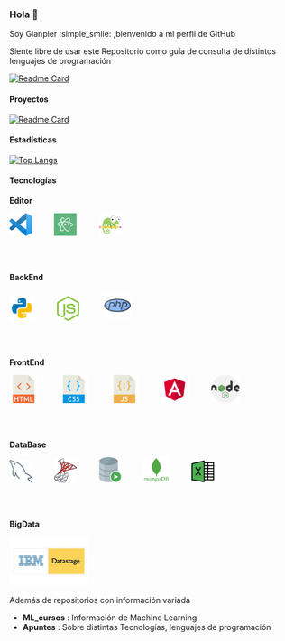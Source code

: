 ### Hola 👋

Soy Gianpier :simple_smile: ,bienvenido a mi perfil de GitHub

Siente libre de usar este Repositorio como guía de consulta de distintos lenguajes de programación

[![Readme Card](https://github-readme-stats.vercel.app/api/pin/?username=gianpieryup&repo=Apuntes)](https://github.com/gianpieryup/Apuntes)



#### Proyectos

[![Readme Card](https://github-readme-stats.vercel.app/api/pin/?username=gianpieryup&repo=Hospital)](https://github.com/gianpieryup/Hospital)



#### Estadísticas

[![Top Langs](https://github-readme-stats.vercel.app/api/top-langs/?username=gianpieryup&layout=compact)](https://github.com/anuraghazra/github-readme-stats)



#### Tecnologías

**Editor**

<div class="editor">
    <img src="Iconos_lp\vscodehd.png"  width="40px">&nbsp;&nbsp;&nbsp;&nbsp;&nbsp;&nbsp; &nbsp;&nbsp;
    <img src="Iconos_lp\atom.png" width="40px">&nbsp;&nbsp;&nbsp;&nbsp;&nbsp;&nbsp; &nbsp;&nbsp;
    <img src="Iconos_lp\notePAD.png" width="40px">    
</div>

<br><br>

**BackEnd**

<div class="backend">
    <img src="Iconos_lp\python.png" width="45">&nbsp;&nbsp;&nbsp;&nbsp;&nbsp;&nbsp; &nbsp;&nbsp;
    <img src="Iconos_lp\nodejs.svg" width="40">&nbsp;&nbsp;&nbsp;&nbsp;&nbsp;&nbsp; &nbsp;&nbsp;
    <img src="Iconos_lp\php.png" width="47" style="margin:4px">    
</div>

<br><br>

**FrontEnd**

<div class="web">
    <img src="Iconos_lp\html.png" width="50">&nbsp;&nbsp;&nbsp;&nbsp;&nbsp;&nbsp; &nbsp;&nbsp;
    <img src="Iconos_lp\css.png" width="50">&nbsp;&nbsp;&nbsp;&nbsp;&nbsp;&nbsp; &nbsp;&nbsp;
    <img src="Iconos_lp\javascript.png" width="50">&nbsp;&nbsp;&nbsp;&nbsp;&nbsp;&nbsp; &nbsp;&nbsp;
    <img src="Iconos_lp\angular.svg" width="50">&nbsp;&nbsp;&nbsp;&nbsp;&nbsp;&nbsp; &nbsp;&nbsp;
    <img src="Iconos_lp\nodejs.png" width="50">
</div>

<br><br>

**DataBase**
<div class="bases-datos">
        <img src="Iconos_lp\mysql_delfin.png" width="40">&nbsp;&nbsp;&nbsp;&nbsp;&nbsp; &nbsp;&nbsp;&nbsp;
        <img src="Iconos_lp\mmsql.png" width="40">&nbsp;&nbsp;&nbsp;&nbsp;&nbsp;&nbsp; &nbsp;&nbsp;
        <img src="Iconos_lp\oracle.png" width="40">&nbsp;&nbsp;&nbsp;&nbsp;&nbsp;&nbsp; &nbsp;&nbsp;
        <img src="Iconos_lp\mongodb.png" width="45">&nbsp;&nbsp;&nbsp;&nbsp;&nbsp;&nbsp; &nbsp;&nbsp;
        <img src="Iconos_lp\excel.png" width="40">&nbsp;&nbsp;&nbsp;&nbsp;&nbsp;&nbsp; &nbsp;&nbsp;
</div>

<br><br>

**BigData**
<div class="bigdata">
     <img src="Iconos_lp\Datastage.jpg" width="140">
</div>


Además de repositorios con información variada

- **ML_cursos** : Información de Machine Learning
- **Apuntes** : Sobre distintas Tecnologías, lenguajes de programación